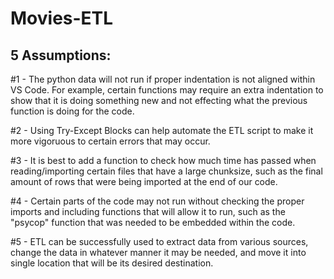 # Movies-ETL

## 5 Assumptions:
#1 - The python data will not run if proper indentation is not aligned within VS Code. For example, certain functions may require an extra indentation to show that it is doing something new and not effecting what the previous function is doing for 
the code. 

#2 - Using Try-Except Blocks can help automate the ETL script to make it more vigoruous to certain errors that may occur. 

#3 - It is best to add a function to check how much time has passed when reading/importing certain files that have a large chunksize, such as the final amount of rows that were being imported at the end of our code. 

#4 - Certain parts of the code may not run without checking the proper imports and including functions that will allow it to run, such as the "psycop" function that was needed to be embedded within the code. 

#5 - ETL can be successfully used to extract data from various sources, change the data in whatever manner it may be needed, and move it into single location that will be its desired destination.  
